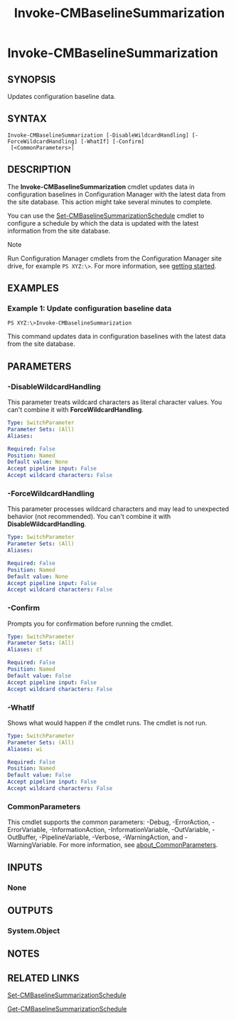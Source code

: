 ﻿---
description: Updates configuration baseline data.
external help file: AdminUI.PS.dll-Help.xml
Module Name: ConfigurationManager
ms.date: 05/05/2019
schema: 2.0.0
title: Invoke-CMBaselineSummarization
---

# Invoke-CMBaselineSummarization

## SYNOPSIS
Updates configuration baseline data.

## SYNTAX

```
Invoke-CMBaselineSummarization [-DisableWildcardHandling] [-ForceWildcardHandling] [-WhatIf] [-Confirm]
 [<CommonParameters>]
```

## DESCRIPTION
The **Invoke-CMBaselineSummarization** cmdlet updates data in configuration baselines in Configuration Manager with the latest data from the site database.
This action might take several minutes to complete.

You can use the [Set-CMBaselineSummarizationSchedule](Set-CMBaselineSummarizationSchedule.md) cmdlet to configure a schedule by which the data is updated with the latest information from the site database.

> [!NOTE]
> Run Configuration Manager cmdlets from the Configuration Manager site drive, for example `PS XYZ:\>`. For more information, see [getting started](/powershell/sccm/overview).

## EXAMPLES

### Example 1: Update configuration baseline data
```
PS XYZ:\>Invoke-CMBaselineSummarization
```

This command updates data in configuration baselines with the latest data from the site database.

## PARAMETERS

### -DisableWildcardHandling

This parameter treats wildcard characters as literal character values. You can't combine it with **ForceWildcardHandling**.

```yaml
Type: SwitchParameter
Parameter Sets: (All)
Aliases:

Required: False
Position: Named
Default value: None
Accept pipeline input: False
Accept wildcard characters: False
```

### -ForceWildcardHandling

This parameter processes wildcard characters and may lead to unexpected behavior (not recommended). You can't combine it with **DisableWildcardHandling**.

```yaml
Type: SwitchParameter
Parameter Sets: (All)
Aliases:

Required: False
Position: Named
Default value: None
Accept pipeline input: False
Accept wildcard characters: False
```

### -Confirm
Prompts you for confirmation before running the cmdlet.

```yaml
Type: SwitchParameter
Parameter Sets: (All)
Aliases: cf

Required: False
Position: Named
Default value: False
Accept pipeline input: False
Accept wildcard characters: False
```

### -WhatIf
Shows what would happen if the cmdlet runs.
The cmdlet is not run.

```yaml
Type: SwitchParameter
Parameter Sets: (All)
Aliases: wi

Required: False
Position: Named
Default value: False
Accept pipeline input: False
Accept wildcard characters: False
```

### CommonParameters
This cmdlet supports the common parameters: -Debug, -ErrorAction, -ErrorVariable, -InformationAction, -InformationVariable, -OutVariable, -OutBuffer, -PipelineVariable, -Verbose, -WarningAction, and -WarningVariable. For more information, see [about_CommonParameters](http://go.microsoft.com/fwlink/?LinkID=113216).

## INPUTS

### None

## OUTPUTS

### System.Object
## NOTES

## RELATED LINKS

[Set-CMBaselineSummarizationSchedule](Set-CMBaselineSummarizationSchedule.md)

[Get-CMBaselineSummarizationSchedule](Get-CMBaselineSummarizationSchedule.md)


